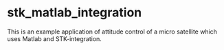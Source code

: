 stk_matlab_integration
======================

This is an example application of attitude control of a micro satellite which uses Matlab and STK-integration.
